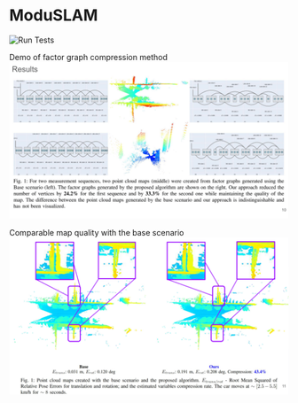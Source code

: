 # ModuSLAM

![Run Tests](https://github.com/fatrybl/ModuSLAM/workflows/Run%20Tests/badge.svg)

Demo of factor graph compression method
![alt text](/docs/compression_demo1.png?raw=true "Managers")

Comparable map quality with the base scenario
![alt text](/docs/compression_demo2.png?raw=true "Managers")
